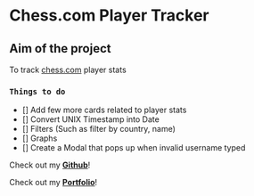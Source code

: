 # **Chess.com Player Tracker**



## **Aim of the project**

To track [chess.com](https://chess.com) player stats

### **`Things to do`**
- [] Add few more cards related to player stats
- [] Convert UNIX Timestamp into Date
- [] Filters (Such as filter by country, name)
- [] Graphs
- [] Create a Modal that pops up when invalid username typed



Check out my [**Github**](https://github.com/Vignesh-Venkatesh)!

Check out my [**Portfolio**](https://vignesh-venkatesh.github.io/PortfolioWebsite)!